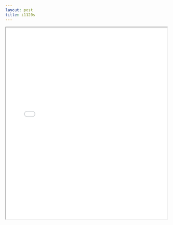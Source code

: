 ```yaml
---
layout: post
title: i1120s
---
```


<div class="pdf-container">
<iframe src="/assets/pdfs/i1120s.pdf" height="600" width="100%" allowFullScreen="true"></iframe>
</div>

